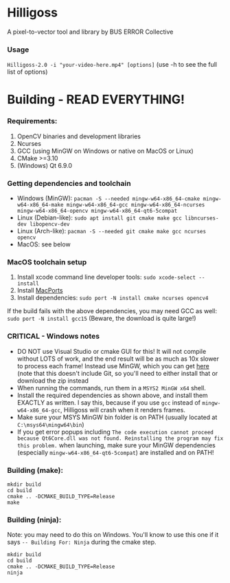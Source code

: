 # Hilligoss
A pixel-to-vector tool and library by BUS ERROR Collective

### Usage
`Hilligoss-2.0 -i "your-video-here.mp4" [options]` (use -h to see the full list of options)

# Building - READ EVERYTHING!

### Requirements:
1. OpenCV binaries and development libraries
2. Ncurses
3. GCC (using MinGW on Windows or native on MacOS or Linux)
4. CMake >=3.10
5. (Windows) Qt 6.9.0

### Getting dependencies and toolchain
- Windows (MinGW): `pacman -S --needed mingw-w64-x86_64-cmake mingw-w64-x86_64-make mingw-w64-x86_64-gcc mingw-w64-x86_64-ncurses mingw-w64-x86_64-opencv mingw-w64-x86_64-qt6-5compat`
- Linux (Debian-like): `sudo apt install git cmake make gcc libncurses-dev libopencv-dev`
- Linux (Arch-like): `pacman -S --needed git cmake make gcc ncurses opencv`
- MacOS: see below

### MacOS toolchain setup
1. Install xcode command line developer tools: `sudo xcode-select --install`
2. Install [MacPorts](https://www.macports.org/install.php)
3. Install dependencies: `sudo port -N install cmake ncurses opencv4`

If the build fails with the above dependencies, you may need GCC as well: `sudo port -N install gcc15` (Beware, the download is quite large!)

### CRITICAL - Windows notes
- DO NOT use Visual Studio or cmake GUI for this! It will not compile without LOTS of work, and the end result will be as much as 10x slower to process each frame! Instead use MinGW, which you can get [here](https://msys2.org) (note that this doesn't include Git, so you'll need to either install that or download the zip instead
- When running the commands, run them in a `MSYS2 MinGW x64` shell.
- Install the required dependencies as shown above, and install them EXACTLY as written. I say this, because if you use `gcc` instead of `mingw-w64-x86_64-gcc`, Hilligoss will crash when it renders frames.
- Make sure your MSYS MinGW bin folder is on PATH (usually located at `C:\msys64\mingw64\bin`)
- If you get error popups including  `The code execution cannot proceed because Qt6Core.dll was not found. Reinstalling the program may fix this problem.` when launching, make sure your MinGW dependencies (especially `mingw-w64-x86_64-qt6-5compat`) are installed and on PATH!
	
### Building (make):
```
mkdir build
cd build
cmake .. -DCMAKE_BUILD_TYPE=Release
make
```

### Building (ninja):
Note: you may need to do this on Windows. You'll know to use this one if it says `-- Building For: Ninja` during the cmake step.
```
mkdir build
cd build
cmake .. -DCMAKE_BUILD_TYPE=Release
ninja
```